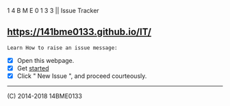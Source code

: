 1 4 B M E 0 1 3 3 || Issue Tracker
## <https://141bme0133.github.io/IT/>

`Learn How to raise an issue message:`
 - [x] Open this webpage.
 - [x] Get [started](https://github.com/14BME0133/IT/issues/new)
 - [x] Click " New Issue ", and proceed courteously.

---

(C) 2014-2018 14BME0133
